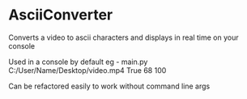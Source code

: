 # AsciiConverter
Converts a video to ascii characters and displays in real time on your console

Used in a console by default
eg - main.py C:/User/Name/Desktop/video.mp4 True 68 100

Can be refactored easily to work without command line args
